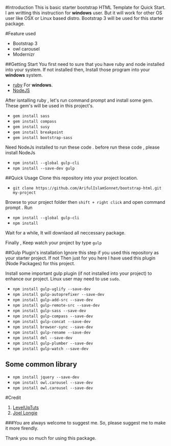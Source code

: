 #Introduction
This is basic starter bootstrap HTML Template for Quick Start. I am writting this instruction for **windows** user. But it will work for other OS user like OSX or Linux based distro. Bootstrap 3 will be used for this starter package. 

#Feature used 
- Bootstrap 3
- owl carousel
- Modernizr 



##Getting Start
You first need to sure that you have ruby and node installed into your system. 
If not installed then, Install those program into your **windows** system. 
- [ruby](http://rubyinstaller.org/ "Ruby For windows")  For **windows**. 
- [NodeJS](https://nodejs.org/en/ "NodeJS")

After isntalling ruby , let's run command prompt and install some gem. These gem's will be used in this project's. 

- `gem install sass`
- `gem install compass`
- `gem install susy`
- `gem install breakpoint`
- `gem install bootstrap-sass`  


Need NodeJs installed to run these code . before run these code , please install NodeJs

- `npm install --global gulp-cli`
- `npm install --save-dev gulp`

##Quick Usage 
Clone this repository into your project location. 
- `git clone https://github.com/ArifulIslamSonnet/bootstrap-html.git my-project` 

Browse to your project folder then  `shift + right click`  and open command prompt . Run 
- `npm install --global gulp-cli`
- `npm install`

Wait for a while, It will downlaod all neccessary package. 

Finally , Keep watch your project by type `gulp`


##Gulp Plugin's installation
Ignore this step if you used this repository as your starter project. If not Then just for you here I have used this plugin (Node Packages) for this project. 

Install some important gulp plugin (if not installed into your project) to enhance our project. 
Linux user may need to use `sudo`. 

- `npm install gulp-uglify --save-dev` 
- `npm install gulp-autoprefixer --save-dev`
- `npm install gulp-add-src --save-dev`
- `npm install gulp-remote-src --save-dev`
- `npm install gulp-sass --save-dev`
- `npm install gulp-compass --save-dev`
- `npm install gulp-concat --save-dev`
- `npm install browser-sync --save-dev`
- `npm install gulp-rename --save-dev`
- `npm install del --save-dev`
- `npm install gulp-plumber --save-dev`
- `npm install gulp-watch --save-dev`

## Some common library 

- `npm install jquery --save-dev`
- `npm install owl.carousel --save-dev`
- `npm install owl.carousel --save-dev`


#Credit 
1. [LevelUpTuts](https://www.youtube.com/watch?v=fbVD32w1oTo&list=PL2CB1F80266E986EA)
2. [Joel Longie](https://github.com/joellongie/jlgulp)

 

###You are always welcome to suggest me. So, please suggest me to make it more firendly. 


Thank you so much for using this package. 